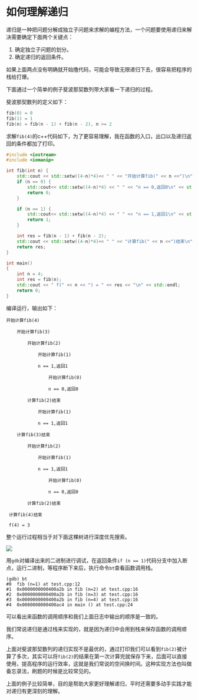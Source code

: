 # 如何理解递归

递归是一种把问题分解成独立子问题来求解的编程方法，一个问题要使用递归来解决需要确定下面两个关键点：

1. 确定独立子问题的划分。
2. 确定递归的返回条件。

如果上面两点没有明确就开始撸代码，可能会导致无限递归下去，很容易把程序的栈给打爆。

下面通过一个简单的例子斐波那契数列带大家看一下递归的过程。

斐波那契数列的定义如下：

```cpp
fib(0) = 0
fib(1) = 1
fib(n) = fib(n - 1) + fib(n - 2), n >= 2
```

求解`fib(4)`的c++代码如下，为了更容易理解，我在函数的入口，出口以及递归返回的条件都加了打印。

```cpp
#include <iostream>
#include <iomanip>

int fib(int n) {
    std::cout << std::setw((4-n)*4)<< " " << "开始计算fib(" << n <<")\n" << std::endl;
    if (n == 0) {
        std::cout<< std::setw((4-n)*4) << " " << "n == 0,返回0\n" << std::endl;
        return 0;
    }

    if (n == 1) {
        std::cout<< std::setw((4-n)*4) << " " << "n == 1,返回1\n" << std::endl;
        return 1;
    }

    int res = fib(n - 1) + fib(n - 2);
    std::cout << std::setw((4-n)*4)<< " " << "计算fib(" << n <<")结束\n" << std::endl;
    return res;
}

int main()
{
    int n = 4;
    int res = fib(n);
    std::cout << " f(" << n << ") = " << res << "\n" << std::endl;
    return 0;
}

```

编译运行，输出如下：

```shell
开始计算fib(4)

    开始计算fib(3)

        开始计算fib(2)

            开始计算fib(1)

            n == 1,返回1

                开始计算fib(0)

                n == 0,返回0

        计算fib(2)结束

            开始计算fib(1)

            n == 1,返回1

    计算fib(3)结束

        开始计算fib(2)

            开始计算fib(1)

            n == 1,返回1

                开始计算fib(0)

                n == 0,返回0

        计算fib(2)结束

 计算fib(4)结束

 f(4) = 3
```

整个运行过程相当于对下面这棵树进行深度优先搜索。

![](https://gitee.com/ldtech007/picture/raw/master/datastruct/datastruct01.png)

用`gdb`对编译出来的二进制进行调试，在返回条件`if (n == 1)`代码分支中加入断点，运行二进制，等程序断下来后，执行命令`bt`查看函数调用栈。

```shell
(gdb) bt
#0  fib (n=1) at test.cpp:12
#1  0x0000000000400a2b in fib (n=2) at test.cpp:16
#2  0x0000000000400a2b in fib (n=3) at test.cpp:16
#3  0x0000000000400a2b in fib (n=4) at test.cpp:16
#4  0x0000000000400ac4 in main () at test.cpp:24
```

可以看出来函数的调用顺序和我们上面日志中输出的顺序是一致的。

我们常说递归是通过栈来实现的，就是因为递归中会用到栈来保存函数的调用顺序。

上面对斐波那契数列的递归实现不是最优的，通过打印我们可以看到`fib(2)`被计算了多次，其实可以将`fib(2)`的结果在第一次计算完就保存下来，后面可以直接使用，提高程序的运行效率，这就是我们常说的空间换时间。这种实现方法也叫做备忘录法，刷题的时候是比较常见的。

上面的例子比较简单，目的是帮助大家更好理解递归，平时还需要多动手实践才能对递归有更深刻的理解。


